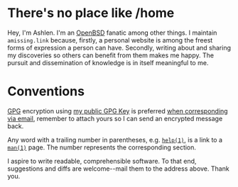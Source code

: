 # There's no place like /home

Hey, I'm Ashlen. I'm an [OpenBSD](https://www.openbsd.org/) fanatic
among other things. I maintain `amissing.link` because, firstly,
a personal website is among the freest forms of expression a person can
have. Secondly, writing about and sharing my discoveries so others can
benefit from them makes me happy. The pursuit and dissemination of
knowledge is in itself meaningful to me.

# Conventions

[GPG](https://www.gnupg.org/ "GNU Privacy Guard") encryption using [my
public GPG Key](pubkeys/eurydice.key) is preferred [when corresponding
via email](mailto:eurydice@riseup.net "eurydice@riseup.net"), remember
to attach yours so I can send an encrypted message back.

Any word with a trailing number in parentheses,
e.g. [`help(1)`](https://man.openbsd.org/help), is a link to
a [`man(1)`](https://man.openbsd.org/man) page. The number represents
the corresponding section.

I aspire to write readable, comprehensible software. To that end,
suggestions and diffs are welcome--mail them to the address above. Thank
you.
